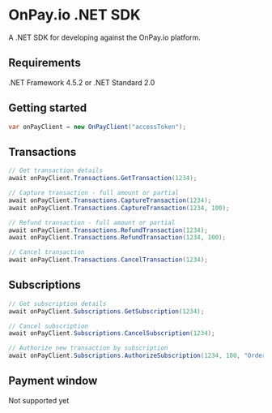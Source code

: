 # OnPay.io .NET SDK

A .NET SDK for developing against the OnPay.io platform.

## Requirements
.NET Framework 4.5.2 or .NET Standard 2.0

## Getting started
```csharp
var onPayClient = new OnPayClient("accessToken");
```

## Transactions
```csharp
// Get transaction details
await onPayClient.Transactions.GetTransaction(1234);

// Capture transaction - full amount or partial
await onPayClient.Transactions.CaptureTransaction(1234);
await onPayClient.Transactions.CaptureTransaction(1234, 100);

// Refund transaction - full amount or partial
await onPayClient.Transactions.RefundTransaction(1234);
await onPayClient.Transactions.RefundTransaction(1234, 100);

// Cancel transaction
await onPayClient.Transactions.CancelTransaction(1234);
```

## Subscriptions
```csharp
// Get subscription details
await onPayClient.Subscriptions.GetSubscription(1234);

// Cancel subscription
await onPayClient.Subscriptions.CancelSubscription(1234);

// Authorize new transaction by subscription
await onPayClient.Subscriptions.AuthorizeSubscription(1234, 100, "OrderId");
```

## Payment window
Not supported yet
